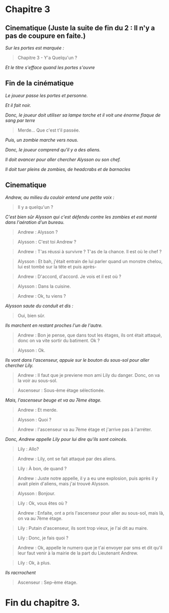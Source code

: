 # Chapitre 3
## Cinematique (Juste la suite de fin du 2 : Il n'y a pas de coupure en faite.)
*Sur les portes est marquée :*

> Chapitre 3 - Y'a Quelqu'un ?

*Et le titre s'efface quand les portes s'ouvre*

## Fin de la cinématique

*Le joueur passe les portes et personne.*

*Et il fait noir.*

*Donc, le joueur doit utiliser sa lampe torche et il voit une énorme flaque de sang par terre*

> Merde... Que c'est t'il passée.

*Puis, un zombie marche vers nous.*

*Donc, le joueur comprend qu'il y a des aliens.*

*Il doit avancer pour aller chercher Alysson ou son chef.*

*Il doit tuer pleins de zombies, de headcrabs et de barnacles*

## Cinematique

*Andrew, au milieu du couloir entend une petite voix :*

> Il y a quelqu'un ?

*C'est bien sûr Alysson qui c'est défendu contre les zombies et est monté dans l'aération d'un bureau.*

> Andrew : Alysson ?

> Alysson : C'est toi Andrew ?

> Andrew : T'as réussi à survivre ? T'as de la chance. Il est où le chef ?

> Alysson : Et bah, j'était entrain de lui parler quand un monstre chelou, lui est tombé sur la tête et puis après-

> Andrew : D'accord, d'accord. Je vois et il est où ?

> Alysson : Dans la cuisine.

> Andrew : Ok, tu viens ?

*Alysson saute du conduit et dis :*

> Oui, bien sûr.

*Ils marchent en restant proches l'un de l'autre.*

> Andrew : Bon je pense, que dans tout les étages, ils ont était attaqué, donc on va vite sortir du batiment. Ok ?

> Alysson : Ok.

*Ils vont dans l'ascenseur, appuie sur le bouton du sous-sol pour aller chercher Lily.*

> Andrew : Il faut que je previene mon ami Lily du danger. Donc, on va la voir au sous-sol.

> Ascenseur : Sous-ème étage sélectionée.

*Mais, l'ascenseur beuge et va au 7ème étage.*

> Andrew : Et merde.

> Alysson : Quoi ?

> Andrew : l'ascenseur va au 7ème étage et j'arrive pas à l'arréter.

*Donc, Andrew appelle Lily pour lui dire qu'ils sont coincés.*

> Lily : Allo?

> Andrew : Lily, ont se fait attaqué par des aliens.

> Lily : À bon, de quand ?

> Andrew : Juste notre appelle, il y a eu une explosion, puis après il y avait plein d'aliens, mais j'ai trouvé Alysson.

> Alysson : Bonjour.

> Lily : Ok, vous êtes où ?

> Andrew : Enfaite, ont a pris l'ascenseur pour aller au sous-sol, mais là, on va au 7ème étage.

> Lily : Putain d'ascenseur, ils sont trop vieux, je l'ai dit au maire.

> Lily : Donc, je fais quoi ?

> Andrew : Ok, appelle le numero que je t'ai envoyer par sms et dit qu'il leur faut venir à la mairie de la part du Lieutenant Andrew.

> Lily : Ok, à plus.

*Ils racrrochent*

> Ascenseur : Sep-ème étage.

# Fin du chapitre 3.